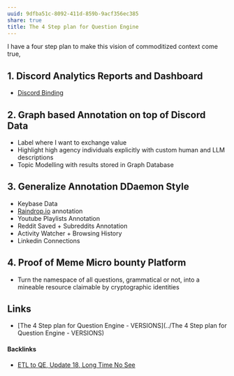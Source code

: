 ```yaml
---
uuid: 9dfba51c-8092-411d-859b-9acf356ec385
share: true
title: The 4 Step plan for Question Engine
---
```

I have a four step plan to make this vision of commoditized context come true,

## 1. Discord Analytics Reports and Dashboard

* [Discord Binding](../1c376bfd-75ef-4c0d-9e23-3680653de55f)

## 2. Graph based Annotation on top of Discord Data

* Label where I want to exchange value
* Highlight high agency individuals explicitly with custom human and LLM descriptions
* Topic Modelling with results stored in Graph Database
## 3. Generalize Annotation DDaemon Style

* Keybase Data
* [Raindrop.io](../10a39cee-adc7-43fc-bd29-28256e1a6144) annotation
* Youtube Playlists Annotation
* Reddit Saved + Subreddits Annotation
* Activity Watcher + Browsing History
* Linkedin Connections

## 4. Proof of Meme Micro bounty Platform

* Turn the namespace of all questions, grammatical or not, into a mineable resource claimable by cryptographic identities

## Links

* [The 4 Step plan for Question Engine - VERSIONS](../The 4 Step plan for Question Engine - VERSIONS)

#### Backlinks

* [ETL to QE, Update 18, Long Time No See](/07184fda-87ef-4fa9-9c6e-1c4382f6fabc)